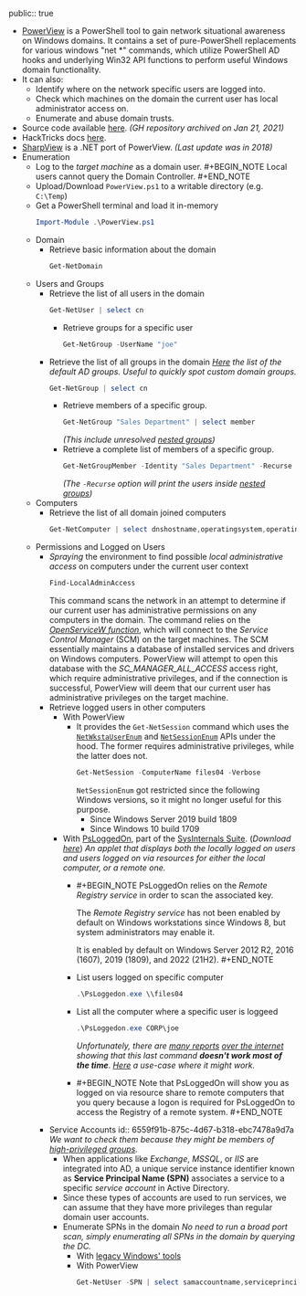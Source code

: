 public:: true

- [PowerView](https://powersploit.readthedocs.io/en/latest/Recon/#powerview) is a PowerShell tool to gain network situational awareness on Windows domains. It contains a set of pure-PowerShell replacements for various windows "net *" commands, which utilize PowerShell AD hooks and underlying Win32 API functions to perform useful Windows domain functionality.
- It can also:
	- Identify where on the network specific users are logged into.
	- Check which machines on the domain the current user has local administrator access on.
	- Enumerate and abuse domain trusts.
- Source code available [here](https://github.com/PowerShellMafia/PowerSploit/raw/master/Recon/PowerView.ps1). *(GH repository archived on Jan 21, 2021)*
- HackTricks docs [here](https://book.hacktricks.xyz/windows-hardening/basic-powershell-for-pentesters/powerview).
- [SharpView](https://github.com/tevora-threat/SharpView) is a .NET port of PowerView. *(Last update was in 2018)*
- Enumeration
	- Log to the *target machine* as a domain user.
	  #+BEGIN_NOTE
	  Local users cannot query the Domain Controller.
	  #+END_NOTE
	- Upload/Download `PowerView.ps1` to a writable directory (e.g. `C:\Temp`)
	- Get a PowerShell terminal and load it in-memory
	  ```powershell
	  Import-Module .\PowerView.ps1
	  ```
	- Domain
		- Retrieve basic information about the domain
		  ```powershell
		  Get-NetDomain
		  ```
	- Users and Groups
		- Retrieve the list of all users in the domain
		  ```powershell
		  Get-NetUser | select cn
		  ```
			- Retrieve groups for a specific user
			  ```powershell
			  Get-NetGroup -UserName "joe"
			  ```
		- Retrieve the list of all groups in the domain
		  *[Here](https://learn.microsoft.com/en-us/windows-server/identity/ad-ds/manage/understand-security-groups#default-active-directory-security-groups) the list of the default AD groups. Useful to quickly spot custom domain groups.*
		  ```powershell
		  Get-NetGroup | select cn
		  ```
			- Retrieve members of a specific group.
			  ```powershell
			  Get-NetGroup "Sales Department" | select member
			  ```
			  *(This include unresolved [nested groups](((6559cd1a-af38-44ff-b7ba-396d3c250b67))))*
			- Retrieve a complete list of members of a specific group.
			  ```powershell
			  Get-NetGroupMember -Identity "Sales Department" -Recurse
			  ```
			  *(The `-Recurse` option will print the users inside [nested groups](((6559cd1a-af38-44ff-b7ba-396d3c250b67))))*
	- Computers
		- Retrieve the list of all domain joined computers
		  ```powershell
		  Get-NetComputer | select dnshostname,operatingsystem,operatingsystemversion
		  ```
	- Permissions and Logged on Users
		- *Spraying* the environment to find possible *local administrative access* on computers under the current
		  user context
		  ```powershell
		  Find-LocalAdminAccess
		  ```
		  This command scans the network in an attempt to determine if our current user has administrative permissions on any computers in the domain.
		  The command relies on the [*OpenServiceW function*](https://portal.offsec.com/courses/pen-200/books-and-videos/modal/modules/active-directory-introduction-and-enumeration/manual-enumeration-expanding-our-repertoire/getting-an-overview-permissions-and-logged-on-users#fn1), which will connect to the *Service Control Manager* (SCM) on the target machines. The SCM essentially maintains a database of installed services and drivers on Windows computers. PowerView will attempt to open this database with the *SC_MANAGER_ALL_ACCESS* access right, which require administrative privileges, and if the connection is successful, PowerView will deem that our current user has administrative privileges on the target machine.
		- Retrieve logged users in other computers
			- With PowerView
				- It provides the `Get-NetSession` command which uses the [`NetWkstaUserEnum`](https://learn.microsoft.com/en-us/windows/win32/api/lmwksta/nf-lmwksta-netwkstauserenum) and [`NetSessionEnum`](https://learn.microsoft.com/en-us/windows/win32/api/lmshare/nf-lmshare-netsessionenum) APIs under the hood. The former requires administrative privileges, while the latter does not.
				  ```powershell
				  Get-NetSession -ComputerName files04 -Verbose
				  ```
				  `NetSessionEnum` got restricted since the following Windows versions, so it might no longer useful for this purpose.
					- Since Windows Server 2019 build 1809
					- Since Windows 10 build 1709
			- With [PsLoggedOn](https://learn.microsoft.com/en-us/sysinternals/downloads/psloggedon), part of the [SysInternals Suite](https://learn.microsoft.com/en-us/sysinternals/). (*Download [here](https://download.sysinternals.com/files/PSTools.zip)*)
			  *An applet that displays both the locally logged on users and users logged on via resources for either the local computer, or a remote one.*
				- #+BEGIN_NOTE
				  PsLoggedOn relies on the *Remote Registry service* in order to scan the associated key.
				  
				  The *Remote Registry service* has not been enabled by default on Windows workstations since Windows 8, but system administrators may enable it.
				  
				  It is enabled by default on Windows Server 2012 R2, 2016 (1607), 2019 (1809), and 2022 (21H2).
				  #+END_NOTE
				- List users logged on specific computer
				  ```powershell
				  .\PsLoggedon.exe \\files04
				  ```
				- List all the computer where a specific user is loggeed
				  ```powershell
				  .\PsLoggedon.exe CORP\joe
				  ```
				  *Unfortunately, there are [many reports](https://www.reddit.com/r/sysadmin/comments/p4fffi/psloggedon_question/) [over the internet](https://4sysops.com/archives/psloggedon-view-logged-on-users-in-windows/#rtoc-3) showing that this last command* ***doesn't work most of the time***. *[Here](https://www.waynehoggett.com/2011/03/psloggedon-getting-started-on-windows.html) a use-case where it might work.*
				- #+BEGIN_NOTE
				  Note that PsLoggedOn will show you as logged on via resource share to remote computers that you query because a logon is required for PsLoggedOn to access the Registry of a remote system.
				  #+END_NOTE
		- Service Accounts
		  id:: 6559f91b-875c-4d67-b318-ebc7478a9d7a
		  *We want to check them because they might be members of [high-privileged groups](https://learn.microsoft.com/en-us/entra/architecture/service-accounts-on-premises).*
			- When applications like *Exchange*, *MSSQL*, or *IIS* are integrated into AD, a unique service instance identifier known as **Service Principal Name (SPN)** associates a service to a specific *service account* in Active Directory.
			- Since these types of accounts are used to run services, we can assume that they have more privileges than regular domain user accounts.
			- Enumerate SPNs in the domain
			  *No need to run a broad port scan, simply enumerating all SPNs in the domain by querying the DC.*
				- With [legacy Windows' tools](((6559cc20-1bf4-4d59-a498-f183b3ae7fc6)))
				- With PowerView
				  ```powershell
				  Get-NetUser -SPN | select samaccountname,serviceprincipalname
				  ```